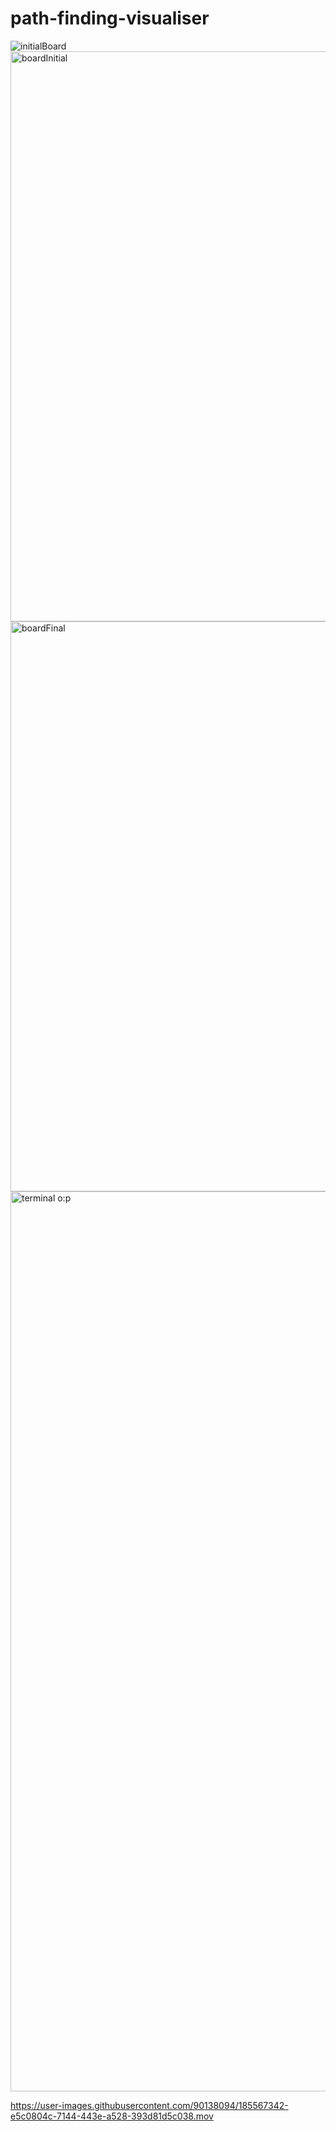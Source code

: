# path-finding-visualiser


![initialBoard](https://user-images.githubusercontent.com/90138094/185560612-6b3b8d3d-a6ee-449f-b385-bf7ce83040f5.jpg)
<img width="912" alt="boardInitial" src="https://user-images.githubusercontent.com/90138094/185567042-9b39d718-2cbd-469d-ab3e-8bf097289b10.png">
<img width="912" alt="boardFinal" src="https://user-images.githubusercontent.com/90138094/185567139-a57cc56c-e3a9-446e-a8f6-a87f92e1a300.png">
<img width="1440" alt="terminal o:p" src="https://user-images.githubusercontent.com/90138094/185567200-aa2422fb-300c-462a-bcc9-982a786abd3c.png">


https://user-images.githubusercontent.com/90138094/185567342-e5c0804c-7144-443e-a528-393d81d5c038.mov


